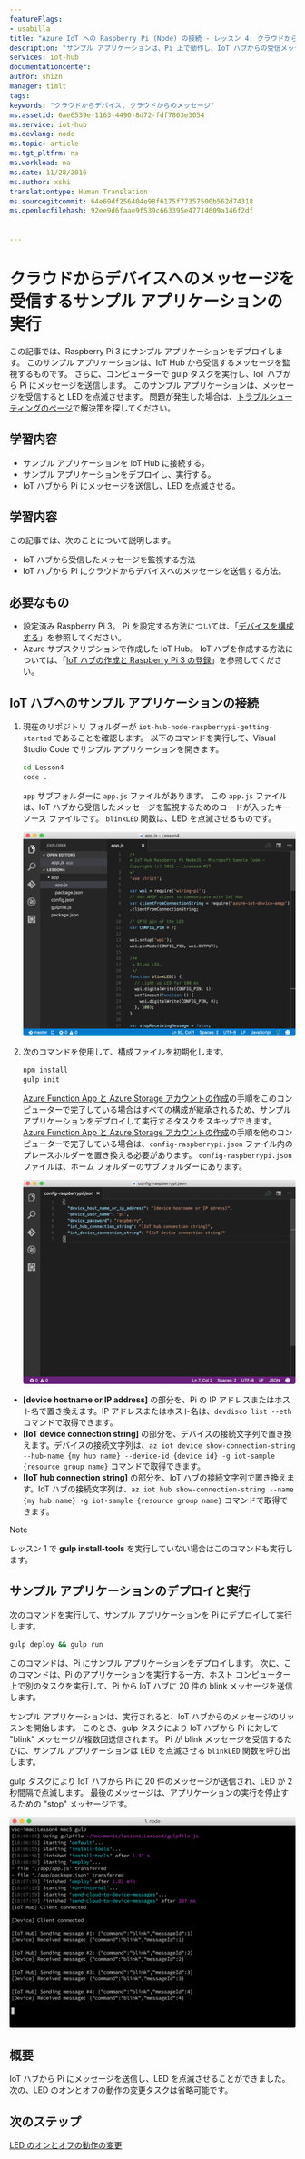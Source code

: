 ```yaml
---
featureFlags:
- usabilla
title: "Azure IoT への Raspberry Pi (Node) の接続 - レッスン 4: クラウドからデバイス | Microsoft Docs"
description: "サンプル アプリケーションは、Pi 上で動作し、IoT ハブからの受信メッセージを監視します。 新しい gulp タスクを使って IoT ハブから Pi にメッセージを送信して、LED を点滅させます。"
services: iot-hub
documentationcenter: 
author: shizn
manager: timlt
tags: 
keywords: "クラウドからデバイス, クラウドからのメッセージ"
ms.assetid: 6ae6539e-1163-4490-8d72-fdf7803e3054
ms.service: iot-hub
ms.devlang: node
ms.topic: article
ms.tgt_pltfrm: na
ms.workload: na
ms.date: 11/28/2016
ms.author: xshi
translationtype: Human Translation
ms.sourcegitcommit: 64e69df256404e98f6175f77357500b562d74318
ms.openlocfilehash: 92ee9d6faae9f539c663395e47714609a146f2df


---
```

# <a name="run-the-sample-application-to-receive-cloud-to-device-messages"></a>クラウドからデバイスへのメッセージを受信するサンプル アプリケーションの実行
この記事では、Raspberry Pi 3 にサンプル アプリケーションをデプロイします。 このサンプル アプリケーションは、IoT Hub から受信するメッセージを監視するものです。 さらに、コンピューターで gulp タスクを実行し、IoT ハブから Pi にメッセージを送信します。 このサンプル アプリケーションは、メッセージを受信すると LED を点滅させます。 問題が発生した場合は、[トラブルシューティングのページ](iot-hub-raspberry-pi-kit-node-troubleshooting.md)で解決策を探してください。

## <a name="what-you-will-do"></a>学習内容
* サンプル アプリケーションを IoT Hub に接続する。
* サンプル アプリケーションをデプロイし、実行する。
* IoT ハブから Pi にメッセージを送信し、LED を点滅させる。

## <a name="what-you-will-learn"></a>学習内容
この記事では、次のことについて説明します。
* IoT ハブから受信したメッセージを監視する方法
* IoT ハブから Pi にクラウドからデバイスへのメッセージを送信する方法。

## <a name="what-you-need"></a>必要なもの
* 設定済み Raspberry Pi 3。 Pi を設定する方法については、「[デバイスを構成する](iot-hub-raspberry-pi-kit-node-lesson1-configure-your-device.md)」を参照してください。
* Azure サブスクリプションで作成した IoT Hub。 IoT ハブを作成する方法については、「[IoT ハブの作成と Raspberry Pi 3 の登録](iot-hub-raspberry-pi-kit-node-lesson2-prepare-azure-iot-hub.md)」を参照してください。

## <a name="connect-the-sample-application-to-your-iot-hub"></a>IoT ハブへのサンプル アプリケーションの接続
1. 現在のリポジトリ フォルダーが `iot-hub-node-raspberrypi-getting-started` であることを確認します。 以下のコマンドを実行して、Visual Studio Code でサンプル アプリケーションを開きます。
   
   ```bash
   cd Lesson4
   code .
   ```
   
   `app` サブフォルダーに `app.js` ファイルがあります。 この `app.js` ファイルは、IoT ハブから受信したメッセージを監視するためのコードが入ったキー ソース ファイルです。 `blinkLED` 関数は、LED を点滅させるものです。
   
   ![サンプル アプリケーションのリポジトリの構造](media/iot-hub-raspberry-pi-lessons/lesson4/repo_structure.png)
2. 次のコマンドを使用して、構成ファイルを初期化します。
   
   ```bash
   npm install
   gulp init
   ```
   
   [Azure Function App と Azure Storage アカウントの作成](iot-hub-raspberry-pi-kit-node-lesson3-deploy-resource-manager-template.md)の手順をこのコンピューターで完了している場合はすべての構成が継承されるため、サンプル アプリケーションをデプロイして実行するタスクをスキップできます。 [Azure Function App と Azure Storage アカウントの作成](iot-hub-raspberry-pi-kit-node-lesson3-deploy-resource-manager-template.md)の手順を他のコンピューターで完了している場合は、`config-raspberrypi.json` ファイル内のプレースホルダーを置き換える必要があります。 `config-raspberrypi.json` ファイルは、ホーム フォルダーのサブフォルダーにあります。
   
   ![config-raspberrypi.json ファイルの内容](media/iot-hub-raspberry-pi-lessons/lesson4/config_raspberrypi.png)

* **[device hostname or IP address]** の部分を、Pi の IP アドレスまたはホスト名で置き換えます。IP アドレスまたはホスト名は、`devdisco list --eth` コマンドで取得できます。
* **[IoT device connection string]** の部分を、デバイスの接続文字列で置き換えます。デバイスの接続文字列は、`az iot device show-connection-string --hub-name {my hub name} --device-id {device id} -g iot-sample {resource group name}` コマンドで取得できます。
* **[IoT hub connection string]** の部分を、IoT ハブの接続文字列で置き換えます。IoT ハブの接続文字列は、`az iot hub show-connection-string --name {my hub name} -g iot-sample {resource group name}` コマンドで取得できます。

> [!NOTE]
> レッスン 1 で **gulp install-tools** を実行していない場合はこのコマンドも実行します。

## <a name="deploy-and-run-the-sample-application"></a>サンプル アプリケーションのデプロイと実行
次のコマンドを実行して、サンプル アプリケーションを Pi にデプロイして実行します。

```bash
gulp deploy && gulp run
```

このコマンドは、Pi にサンプル アプリケーションをデプロイします。 次に、このコマンドは、Pi のアプリケーションを実行する一方、ホスト コンピューター上で別のタスクを実行して、Pi から IoT ハブに 20 件の blink メッセージを送信します。

サンプル アプリケーションは、実行されると、IoT ハブからのメッセージのリッスンを開始します。 このとき、gulp タスクにより IoT ハブから Pi に対して "blink" メッセージが複数回送信されます。 Pi が blink メッセージを受信するたびに、サンプル アプリケーションは LED を点滅させる `blinkLED` 関数を呼び出します。

gulp タスクにより IoT ハブから Pi に 20 件のメッセージが送信され、LED が 2 秒間隔で点滅します。 最後のメッセージは、アプリケーションの実行を停止するための "stop" メッセージです。

![サンプル アプリケーションの実行と gulp コマンドと blink メッセージ](media/iot-hub-raspberry-pi-lessons/lesson4/gulp_blink.png)

## <a name="summary"></a>概要
IoT ハブから Pi にメッセージを送信し、LED を点滅させることができました。 次の、LED のオンとオフの動作の変更タスクは省略可能です。

## <a name="next-steps"></a>次のステップ
[LED のオンとオフの動作の変更](iot-hub-raspberry-pi-kit-node-lesson4-change-led-behavior.md)




<!--HONumber=Jan17_HO4-->


